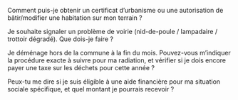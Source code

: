 Comment puis-je obtenir un certificat d’urbanisme ou une autorisation de bâtir/modifier une habitation sur mon terrain ?


Je souhaite signaler un problème de voirie (nid-de-poule / lampadaire / trottoir dégradé). Que dois-je faire ?


Je déménage hors de la commune à la fin du mois. Pouvez-vous m’indiquer la procédure exacte à suivre pour ma radiation, et vérifier si je dois encore payer une taxe sur les déchets pour cette année ?

Peux-tu me dire si je suis éligible à une aide financière pour ma situation sociale spécifique, et quel montant je pourrais recevoir ?
